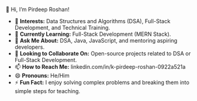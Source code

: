 👋 Hi, I’m Pirdeep Roshan!

- 👀 **Interests:** Data Structures and Algorithms (DSA), Full-Stack Development, and Technical Training.
- 🌱 **Currently Learning:** Full-Stack Development (MERN Stack).
- 💬 **Ask Me About:** DSA, Java, JavaScript, and mentoring aspiring developers.
- 💞️ **Looking to Collaborate On:** Open-source projects related to DSA or Full-Stack Development.
- 📫 **How to Reach Me:** linkedin.com/in/k-pirdeep-roshan-0922a521a
- 😄 **Pronouns:** He/Him
- ⚡ **Fun Fact:** I enjoy solving complex problems and breaking them into simple steps for teaching.

